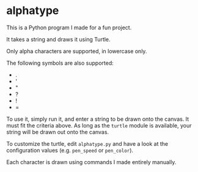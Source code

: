 # alphatype
This is a Python program I made for a fun project.

It takes a string and draws it using Turtle.

Only alpha characters are supported, in lowercase only.

The following symbols are also supported:

- .
- '
- "
- ?
- !
- =

To use it, simply run it, and enter a string to be drawn onto the canvas. It must fit the criteria above. As long as the `turtle` module is available, your string will be drawn out onto the canvas.

To customize the turtle, edit `alphatype.py` and have a look at the configuration values (e.g. `pen_speed` or `pen_color`).

Each character is drawn using commands I made entirely manually.

